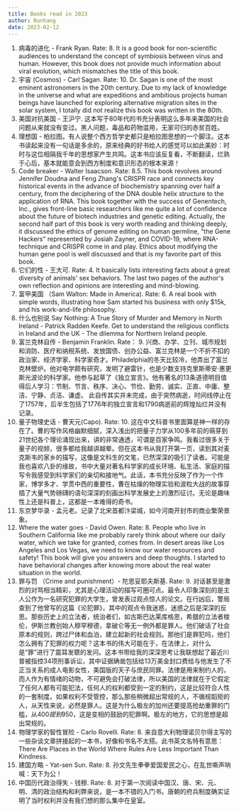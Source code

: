 ```yaml
---
title: Books read in 2023
author: Runhang
date: 2023-02-12
---
```


1. 病毒的进化 - Frank Ryan. Rate: 8. It is a good book for non-scientific audiences to understand the concept of symbiosis between virus and human. However, this book does not provide much information about viral evolution, which mismatches the title of this book. 
2. 宇宙 (Cosmos) - Carl Sagan. Rate: 10. Dr. Sagan is one of the most eminent astronomers in the 20th century. Due to my lack of knowledge in the universe and what are expeditions and ambitious projects human beings have launched for exploring alternative migration sites in the solar system, I totally did not realize this book was written in the 80th. 
3. 美国对抗美国 - 王沪宁. 这本写于80年代的书充分表明这么多年来美国的社会问题从来就没有变过。黑人问题，毒品和药物滥用，无家可归的赤贫百姓。 
4. 理想国 - 柏拉图。有人说整个西方哲学史都只是柏拉图思想的一个脚注。这本书读起来没有一句话是多余的，原来经典的好书给人的感觉可以如此美妙：时时与这位相隔我千年的思想家产生共鸣。这本书应该反复看，不断翻读，烂熟于心后，基本就能意会到西方制度和意识形态的根本来源！ 
5. Code breaker - Walter Isaacson. Rate: 8.5. This book revolves around Jennifer Doudna and Feng Zhang's CRISPR race and connects key historical events in the advance of biochemistry spanning over half a century, from the deciphering of the DNA double helix structure to the application of RNA. This book together with the success of Genentech, Inc., gives front-line basic researchers like me quite a lot of confidence about the future of biotech industries and genetic editing. Actually, the second half part of this book is very worth reading and thinking deeply, it discussed the ethics of genome editing on human germline, "the Gene Hackers" represented by Josiah Zayner, and COVID-19, where RNA-technique and CRISPR come in and play. Ethics about modifying the human gene pool is well discussed and that is my favorite part of this book. 
6. 它们的性 - 王大可. Rate: 4. It basically lists interesting facts about a great diversity of animals' sex behaviors. The last two pages of the author's own reflection and opinions are interesting and mind-blowing.    
7. 富甲美国 （Sam Walton: Made in America). Rate: 6. A real book with simple words, illustrating how Sam started his business with only $15k, and his work-and-life philosophy.
8. 什么也别说 Say Nothing: A True Story of Murder and Memory in North Ireland - Patrick Radden Keefe. Get to understand the religious conflicts in Ireland and the UK - The dilemma for Northern Ireland people.
9. 富兰克林自传 - Benjamin Franklin. Rate： 9. 兴商、办学、立刊、城市规划和消防、医疗和纳税系统、发放国债、创办公益、富兰克林是一个不折不扣的政治家、经济学家、科学家奇才。Philadelphia的冬天比较冷，他弄出了富兰克林壁炉。他对电学颇有研究，发明了避雷针，也是少数支持克里斯蒂安·惠更斯光波论的科学家。他参与起草了《独立宣言》。他有著名的13条道德明目值得后人学习：节制、节言、秩序、决心、节俭、勤劳、诚实、正直、中庸、整洁、宁静、贞洁、谦虚。 此自传其实并未完成，由于突然病逝，时间线停止在了1757年，后半生包括了1776年的独立宣言和1790病逝前的辉煌灿烂并没有记录。
10. 量子物理史话 - 曹天元(Capo). Rate: 10. 这在中文科普书里面算是神一样的存在了。曹的写作风格幽默细腻，深入浅出的把量子力学从100多年前的萌芽到21世纪各个理论涌现出来，讲的非常通透，可谓是百家争鸣。我看过很多关于量子的视频，很多都给我越讲越晕。但在这本书从我打开第一页，读到其对麦克斯韦的家乡的描写，这像是文科生的文笔，已然深深的吸引了读者。可能是我也喜欢八卦的缘故，书中大量对著名科学家的成长环境、私生活、家庭的描写令我感受到科学家们的亲切和接地气。此话，本书充分反映了作为一个作家，博学多才、学贯中西的重要性，曹在枯燥的物理实验和波粒大战的故事穿插了大量气势磅礴的语句深深的刻画出科学发展史上的激烈征讨。无论是趣味性上还是科普上，这都是一本难得的奇书。
11. 东京梦华录 - 孟元老。记录了北宋首都汴梁城，如今河南开封市的商业繁荣景象。
12. Where the water goes - David Owen. Rate: 8. People who live in Southern California like me probably rarely think about where our daily water, which we take for granted, comes from. In desert areas like Los Angeles and Los Vegas, we need to know our water resources and safety! This book will give you answers and deep thoughts. I started to have behavioral changes after knowing more about the real water situation in the world.
13. 罪与罚 （Crime and punishment）- 陀思妥耶夫斯基. Rate: 9. 对话甚至是激烈的对骂相当精彩，尤其是心理活动的描写可圈可点。最令人印象深刻的是主人公作为一名研究犯罪的大学生，曾发表过观点惊人的论文。在行凶后，警局查到了他曾写的这篇《论犯罪》，其中的观点令我迷惑，迷惑之后是深深的反思。那些历史上的立法者，统治者们，如古斯巴达莱库格思，希腊的立法者梭伦，伊斯兰教创始人穆罕穆德，拿破仑等无一例外都是罪人。他们破话了社会原本的规则，跨过尸体和血泊，建立起新的社会规则。那他们是罪犯吗，他们怎么拥有了犯罪的权力呢？这本书的伟大可能在于，在法律上，对什么是“罪”进行了震耳发聩的发问。这本书带给我的深深思考让我联想起了最近川普被指控34项刑事诉讼，其中证据确凿包括给13万美金封口费给与他发生了不正当关系的成人电影女性，美国版的天子与庶民同罪。法律是用来制约人的，而人作为有情绪的动物，不可避免会打破法律，所以美国的法律就在于它假定了任何人都有可能犯法，任何人的权利都受到一定的制约，这是比较符合人性的一套制度。如果权利不受管控，那么那些稍微超出常规的人，不循规蹈矩的人，从天性来说，必然是罪人。这是为什么极左的加州还要提高抢劫重罪的门槛，从$400提到$950，这是变相的鼓励的犯罪啊。极左的地方，它的思想是超出常规的。
14. 物理学家的智性冒险 - Carlo Rovelli. Rate: 8. 来自意大利物理诺贝尔得主写的一些杂谈文章拼接起的一本书，好像和书名不太搭。此书英文名特有意思：There Are Places in the World Where Rules Are Less Important Than Kindness.
15. 建国方略 - Yat-sen Sun. Rate: 8. 孙文先生拳拳爱国爱民之心，在乱世嘶声呐喊：天下为公！
16. 中国历代政治得失 - 钱穆. Rate: 8. 对于第一次阅读中国汉、唐、宋、元、明、清的政治结构和利弊来说，是一本不错的入门书。唐朝的府兵制度确实证明了当时权利并没有我们想的那么集中在皇室。

